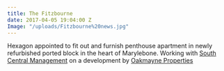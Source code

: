 ```yaml
---
title: The Fitzbourne
date: 2017-04-05 19:04:00 Z
Image: "/uploads/Fitzbourne%20news.jpg"
---
```


Hexagon appointed to fit out and furnish penthouse apartment in newly refurbished ported block in the heart of Marylebone. Working with [South Central Management](http://www.scmanagement.co.uk/what-we-do/) on a development by [Oakmayne Properties](http://oakmayneproperties.com/oakmayne-bespoke/)